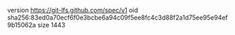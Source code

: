 version https://git-lfs.github.com/spec/v1
oid sha256:83ed0a70ecf6f0e3bcbe6a94c09f5ee8fc4c3d88f2a1d75ee95e94ef9b15062a
size 1443
